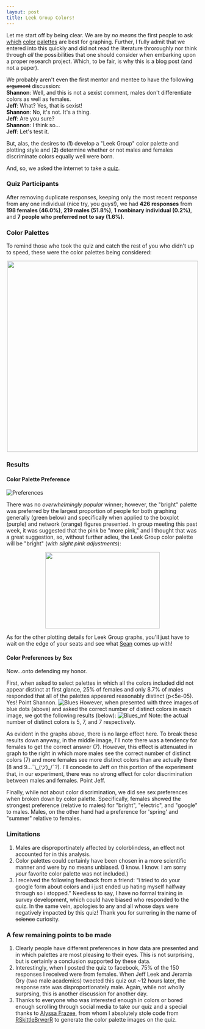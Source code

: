 ```yaml
---
layout: post
title: Leek Group Colors! 
---
```



Let me start off by being clear. We are by *no means* the first people to ask [which](http://colorbrewer2.org/) [color](https://github.com/karthik/wesanderson) [palettes](https://github.com/dill/beyonce) are best for graphing. Further, I fully admit that we entered into this quickly and did not read the literature throroughly nor think through *all* the possibilities that one should consider when embarking upon a proper research project. Which, to be fair, is why this is a blog post (and not a paper). 

We probably aren't even the first mentor and mentee to have the following ~~argument~~ discussion:  
**Shannon**: Well, and this is not a sexist comment, males don't differentiate colors as well as females.  
**Jeff**: What? Yes, that is sexist!  
**Shannon**: No, it's not. It's a thing.  
**Jeff**: Are you sure?  
**Shannon**: I think so...  
**Jeff**: Let's test it.  

But, alas, the desires to (**1**) develop a "Leek Group" color palette and plotting style and (**2**) determine whether or not males and females discriminate colors equally well were born. 

And, so, we asked the internet to take a [quiz](https://goo.gl/forms/rKbea6EWKxFdNpOw2). 

### Quiz Participants
After removing duplicate responses, keeping only the most recent response from any one individual (nice try, you guys!), we had **426 responses** from **198 females (46.0%)**, **219 males (51.8%)**, **1 nonbinary individual (0.2%)**, and **7 people who preferred not to say (1.6%)**. 

### Color Palettes
To remind those who took the quiz and catch the rest of you who didn't up to speed, these were the color palettes being considered:

<center><img src="ShanEllis.github.io/images/ShanColors.png" width="500" height="500" /></center>


### Results

#### Color Palette Preference

![Preferences](ShanEllis.github.io/images/PalettePreference.png)

There was no *overwhelmingly popular* winner; however, the "bright" palette was preferred by the largest proportion of people for both graphing generally (green below) and specifically when applied to the boxplot (purple) and network (orange) figures presented. In group meeting this past week, it was suggested that the pink be "more pink," and I thought that was a great suggestion, so, without further adieu, the Leek Group color palette will be "bright" (*with slight pink adjustments*):

<center><img src="ShanEllis.github.io/images/bright.png" width="300" height="200" /></center>

As for the other plotting details for Leek Group graphs, you'll just have to wait on the edge of your seats and see what [Sean](http://seankross.com/) comes up with!

#### Color Preferences by Sex
Now...onto defending my honor. 

First, when asked to select palettes in which all the colors included did not appear distinct at first glance, 25% of females and only 8.7% of males responded that all of the palettes appeared reasonably distinct (p<5e-05). Yes! Point Shannon.
![Blues](ShanEllis.github.io/images/Blues.png)
However, when presented with three images of blue dots (above) and asked the correct number of distinct colors in each image, we got the following results (below):
![Blues_mf](ShanEllis.github.io/images/Blues_mf.png)
Note: the actual number of distinct colors is 5, 7, and 7 respectively. 

As evident in the graphs above, there is no large effect here. To break these results down anyway, in the middle image, I'll note there was a tendency for females to get the correct answer (7). However, this effect is attenuated in graph to the right in which more males see the correct number of distinct colors (7) and more females see more distinct colors than are actually there (8 and 9...¯\\\_(ツ)_/¯?). I'll concede to Jeff on this portion of the experiment that, in our experiment, there was no strong effect for color discrimination between males and females. Point Jeff.

Finally, while not about color discrimination, we did see sex preferences when broken down by color palette. Specifically, females showed the strongest preference (relative to males) for "bright", "electric", and "google" to males. Males, on the other hand had a preference for 'spring' and "summer" relative to females.
 
### Limitations
1. Males are disproportinately affected by colorblindess, an effect not accounted for in this analysis.  
2. Color palettes could certainly have been chosen in a more scientific manner and were by no means unbiased. (I know. I know. I am sorry *your* favorite color palette was not included.)  
3. I received the following feedback from a friend: “i tried to do your google form about colors and i just ended up hating myself halfway through so i stopped.” Needless to say, I have no formal training in survey development, which could have biased who responded to the quiz. In the same vein, apologies to any and all whose days were negatively impacted by this quiz! Thank you for surrering in the name of ~~science~~ curiosity.  

### A few remaining points to be made
1. Clearly people have different preferences in how data are presented and in which palettes are most pleasing to their eyes. This is not surprising, but is certainly a conclusion supported by these data.  
2. Interestingly, when I posted the quiz to facebook, 75% of the 150 responses I received were from females. When Jeff Leek and Jeramia Ory (two male academics) tweeted this quiz out ~12 hours later, the response rate was disproportionately male. Again, while not wholly surprsing, this is another discussion for another day.  
3. Thanks to everyone who was interested enough in colors or bored enough scrolling through social media to take our quiz and a special thanks to [Alyssa Frazee](http://alyssafrazee.com/), from whom I absolutely stole code from [RSkittleBrwerR](https://github.com/alyssafrazee/RSkittleBrewer) to generate the color palette images on the quiz. 
